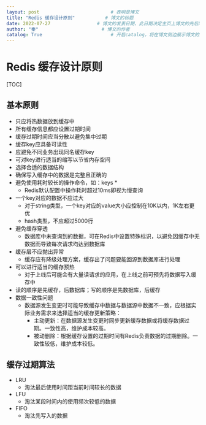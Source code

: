 ```yaml
---
layout: post                          # 表明是博文  
title: "Redis 缓存设计原则"           # 博文的标题  
date: 2022-07-27                 # 博文的发表日期，此日期决定主页上博文的先后顺序  
author: "秦"                       # 博文的作者  
catalog: True                         # 开启catalog，将在博文侧边展示博文的结构  
---
```

# Redis 缓存设计原则

[TOC]

## 基本原则

- 只应将热数据放到缓存中
- 所有缓存信息都应设置过期时间
- 缓存过期时间应当分散以避免集中过期
- 缓存key应具备可读性
- 应避免不同业务出现同名缓存key
- 可对key进行适当的缩写以节省内存空间
- 选择合适的数据结构
- 确保写入缓存中的数据是完整且正确的
- 避免使用耗时较长的操作命令，如：keys * 
  - Redis默认配置中操作耗时超过10ms即视为慢查询
- 一个key对应的数据不应过大
  - 对于string类型，一个key对应的value大小应控制在10K以内，1K左右更优
  - hash类型，不应超过5000行
- 避免缓存穿透
  - 数据库中未查询到的数据，可在Redis中设置特殊标识，以避免因缓存中无数据而导致每次请求均达到数据库
- 缓存层不应抛出异常
  - 缓存应有降级处理方案，缓存出了问题要能回源到数据库进行处理
- 可以进行适当的缓存预热
  - 对于上线后可能会有大量读请求的应用，在上线之前可预先将数据写入缓存中
- 读的顺序是先缓存，后数据库；写的顺序是先数据库，后缓存
- 数据一致性问题
  - 数据源发生变更时可能导致缓存中数据与数据源中数据不一致，应根据实际业务需求来选择适当的缓存更新策略：
    - 主动更新：在数据源发生变更时同步更新缓存数据或将缓存数据过期。一致性高，维护成本较高。
    - 被动删除：根据缓存设置的过期时间有Redis负责数据的过期删除。一致性较低，维护成本较低。

## 缓存过期算法

- LRU
  - 淘汰最后使用时间距当前时间较长的数据
- LFU
  - 淘汰某段时间内的使用频次较低的数据
- FIFO
  - 淘汰先写入的数据